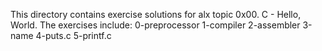This directory contains exercise solutions for alx topic 0x00. C - Hello, World.
The exercises include:
0-preprocessor
1-compiler
2-assembler
3-name
4-puts.c
5-printf.c
